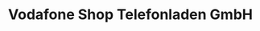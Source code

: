 ---
title: "Vodafone Shop Telefonladen GmbH"
url: /waldkirch/vodafone-shop-telefonladen-gmbh/
shop: Handy
---